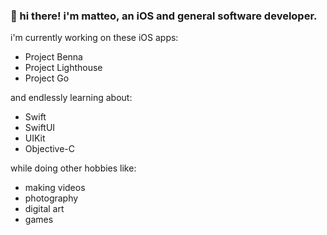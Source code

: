 ### 👋 hi there! i'm matteo, an iOS and general software developer.

i'm currently working on these iOS apps:

- Project Benna
- Project Lighthouse
- Project Go

and endlessly learning about:

- Swift
- SwiftUI
- UIKit
- Objective-C

while doing other hobbies like:
- making videos
- photography
- digital art
- games
